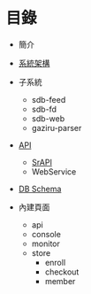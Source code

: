 
# 目錄

- 簡介

- [系統架構](https://github.com/Org08/sdb-nexus/tree/master/docs/Architecture)
  
- 子系統
  - sdb-feed
  - sdb-fd
  - sdb-web
  - gaziru-parser

- [API](https://github.com/Org08/sdb-nexus/tree/master/docs/API)
  - [SrAPI](https://github.com/Org08/sdb-nexus/blob/master/docs/API/SrAPI/README.md)
  - WebService

- [DB Schema](https://github.com/Org08/sdb-nexus/blob/master/docs/DBSchema/README.md)

- 內建頁面
  - api
  - console
  - monitor
  - store
    - enroll
    - checkout
    - member

